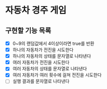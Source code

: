 # 자동차 경주 게임

## 구현할 기능 목록

- [X] 0~9의 랜덤값에서 4이상이라면 true를 반환
- [X] 하나의 자동차가 전진을 시도한다
- [X] 하나의 자동차의 상태를 문자열로 나타낸다
- [X] 여러 자동차가 전진을 시도한다
- [X] 여러 자동차의 상태를 문자열로 나타낸다
- [X] 여러 자동차가 여러 횟수에 걸쳐 전진을 시도한다
- [ ] 실행 결과를 문자열로 나타낸다
